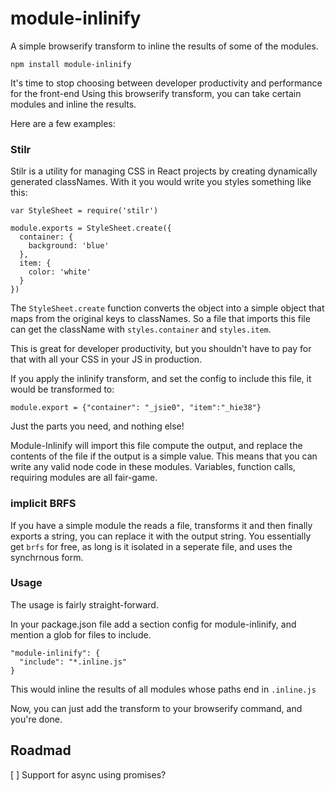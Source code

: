 # module-inlinify
A simple browserify transform to inline the results of some of the modules.

```
npm install module-inlinify
```

It's time to stop choosing between developer productivity and performance for the front-end
Using this browserify transform, you can take certain modules and inline the results.

Here are a few examples:

### Stilr

Stilr is a utility for managing CSS in React projects by creating dynamically generated classNames.
With it you would write you styles something like this:

```
var StyleSheet = require('stilr')

module.exports = StyleSheet.create({
  container: {
    background: 'blue'
  },
  item: {
    color: 'white'
  }
})
```

The `StyleSheet.create` function converts the object into a simple object that maps from the original keys to classNames. So a file that imports this file can get the className with `styles.container` and `styles.item`.

This is great for developer productivity, but you shouldn't have to pay for that with all your CSS in your JS in production.

If you apply the inlinify transform, and set the config to include this file, it would be transformed to:

```
module.export = {"container": "_jsie0", "item":"_hie38"}
```

Just the parts you need, and nothing else!

Module-Inlinify will import this file compute the output, and replace the contents of the file if the output is a simple value. This means that you can write any valid node code in these modules. Variables, function calls, requiring modules are all fair-game.

### implicit BRFS

If you have a simple module the reads a file, transforms it and then finally exports a string, you can replace it with the output string. You essentially get `brfs` for free, as long is it isolated in a seperate file, and uses the synchrnous form.

### Usage 

The usage is fairly straight-forward.

In your package.json file add a section config for module-inlinify, and mention a glob for files to include.

```
"module-inlinify": {
  "include": "*.inline.js"
}
```
This would inline the results of all modules whose paths end in `.inline.js`

Now, you can just add the transform to your browserify command, and you're done.

## Roadmad

[ ] Support for async using promises?
